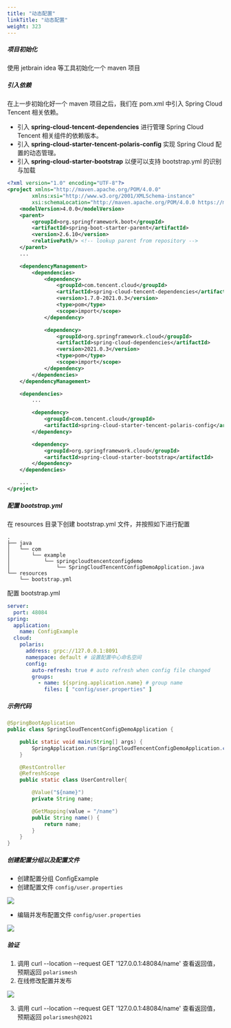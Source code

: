 ```yaml
---
title: "动态配置"
linkTitle: "动态配置"
weight: 323
---
```



##### 项目初始化

使用 jetbrain idea 等工具初始化一个 maven 项目

##### 引入依赖

在上一步初始化好一个 maven 项目之后，我们在 pom.xml 中引入 Spring Cloud Tencent 相关依赖。

- 引入 **spring-cloud-tencent-dependencies** 进行管理 Spring Cloud Tencent 相关组件的依赖版本。
- 引入 **spring-cloud-starter-tencent-polaris-config** 实现 Spring Cloud 配置的动态管理。
- 引入 **spring-cloud-starter-bootstrap** 以便可以支持 bootstrap.yml 的识别与加载


```xml
<?xml version="1.0" encoding="UTF-8"?>
<project xmlns="http://maven.apache.org/POM/4.0.0"
        xmlns:xsi="http://www.w3.org/2001/XMLSchema-instance"
        xsi:schemaLocation="http://maven.apache.org/POM/4.0.0 https://maven.apache.org/xsd/maven-4.0.0.xsd">
    <modelVersion>4.0.0</modelVersion>
    <parent>
        <groupId>org.springframework.boot</groupId>
        <artifactId>spring-boot-starter-parent</artifactId>
        <version>2.6.10</version>
        <relativePath/> <!-- lookup parent from repository -->
    </parent>
    ...

    <dependencyManagement>
        <dependencies>
            <dependency>
                <groupId>com.tencent.cloud</groupId>
                <artifactId>spring-cloud-tencent-dependencies</artifactId>
                <version>1.7.0-2021.0.3</version>
                <type>pom</type>
                <scope>import</scope>
            </dependency>

            <dependency>
                <groupId>org.springframework.cloud</groupId>
                <artifactId>spring-cloud-dependencies</artifactId>
                <version>2021.0.3</version>
                <type>pom</type>
                <scope>import</scope>
            </dependency>
        </dependencies>
    </dependencyManagement>

    <dependencies>
        ...

        <dependency>
            <groupId>com.tencent.cloud</groupId>
            <artifactId>spring-cloud-starter-tencent-polaris-config</artifactId>
        </dependency>

        <dependency>
            <groupId>org.springframework.cloud</groupId>
            <artifactId>spring-cloud-starter-bootstrap</artifactId>
        </dependency>
    </dependencies>

    ...
</project>
```


##### 配置 bootstrap.yml 

在 resources 目录下创建 bootstrap.yml 文件，并按照如下进行配置

```
.
├── java
│   └── com
│       └── example
│           └── springcloudtencentconfigdemo
│               └── SpringCloudTencentConfigDemoApplication.java
└── resources
    └── bootstrap.yml
```

配置 bootstrap.yml

```yaml
server:
  port: 48084
spring:
  application:
    name: ConfigExample
  cloud:
    polaris:
      address: grpc://127.0.0.1:8091
      namespace: default # 设置配置中心命名空间
      config:
        auto-refresh: true # auto refresh when config file changed
        groups:
          - name: ${spring.application.name} # group name
            files: [ "config/user.properties" ]
```

##### 示例代码

```java
@SpringBootApplication
public class SpringCloudTencentConfigDemoApplication {

    public static void main(String[] args) {
        SpringApplication.run(SpringCloudTencentConfigDemoApplication.class, args);
    }

    @RestController
    @RefreshScope
    public static class UserController{

        @Value("${name}")
        private String name;

        @GetMapping(value = "/name")
        public String name() {
            return name;
        }
    }
}
```

##### 创建配置分组以及配置文件

- 创建配置分组 ConfigExample
- 创建配置文件 `config/user.properties`

![](../图片/springcloud%E6%8E%A5%E5%85%A5/springcloud%E6%8E%A5%E5%85%A5-%E5%88%9B%E5%BB%BA%E9%85%8D%E7%BD%AE%E6%96%87%E4%BB%B6.png)

- 编辑并发布配置文件 `config/user.properties`

![](../图片/springcloud%E6%8E%A5%E5%85%A5/springcloud%E6%8E%A5%E5%85%A5-%E5%8F%91%E5%B8%83%E9%85%8D%E7%BD%AE%E6%96%87%E4%BB%B6.png)


##### 验证

1. 调用 curl --location --request GET '127.0.0.1:48084/name' 查看返回值，预期返回 `polarismesh`
2. 在线修改配置并发布

![](../图片/springcloud%E6%8E%A5%E5%85%A5/springcloud接入-修改配置文件.png)

3. 调用 curl --location --request GET '127.0.0.1:48084/name' 查看返回值，预期返回 `polarismesh@2021`
